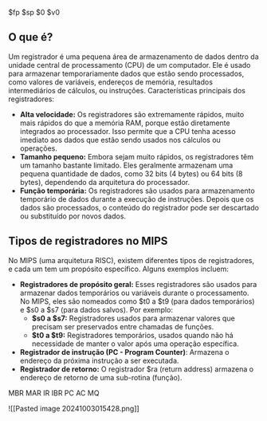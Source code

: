$fp
$sp
$0
$v0



## O que é?

Um registrador é uma pequena área de armazenamento de dados dentro da unidade central de processamento (CPU) de um computador. Ele é usado para armazenar temporariamente dados que estão sendo processados, como valores de variáveis, endereços de memória, resultados intermediários de cálculos, ou instruções.
Características principais dos registradores:

- **Alta velocidade:** Os registradores são extremamente rápidos, muito mais rápidos do que a memória RAM, porque estão diretamente integrados ao processador. Isso permite que a CPU tenha acesso imediato aos dados que estão sendo usados nos cálculos ou operações.
- **Tamanho pequeno:** Embora sejam muito rápidos, os registradores têm um tamanho bastante limitado. Eles geralmente armazenam uma pequena quantidade de dados, como 32 bits (4 bytes) ou 64 bits (8 bytes), dependendo da arquitetura do processador.
- **Função temporária:** Os registradores são usados para armazenamento temporário de dados durante a execução de instruções. Depois que os dados são processados, o conteúdo do registrador pode ser descartado ou substituído por novos dados.

## Tipos de registradores no MIPS

No MIPS (uma arquitetura RISC), existem diferentes tipos de registradores, e cada um tem um propósito específico. Alguns exemplos incluem:

- **Registradores de propósito geral:** Esses registradores são usados para armazenar dados temporários ou variáveis durante o processamento. No MIPS, eles são nomeados como $t0 a $t9 (para dados temporários) e $s0 a $s7 (para dados salvos). Por exemplo:
	- **$s0 a $s7:** Registradores usados para armazenar valores que precisam ser preservados entre chamadas de funções.
	- **$t0 a $t9:** Registradores temporários, usados quando não há necessidade de manter o valor após uma operação específica.
- **Registrador de instrução (PC - Program Counter)**: Armazena o endereço da próxima instrução a ser executada.
- **Registrador de retorno:** O registrador $ra (return address) armazena o endereço de retorno de uma sub-rotina (função).



MBR MAR IR IBR PC AC MQ

![[Pasted image 20241003015428.png]]
